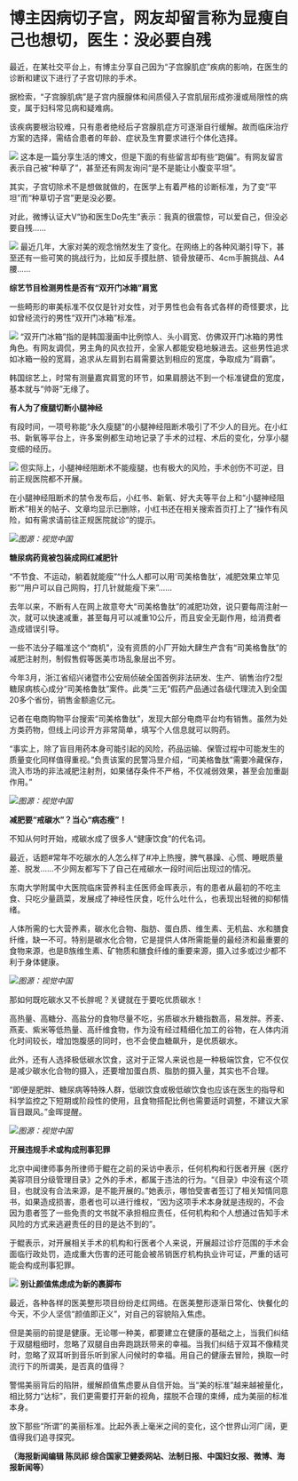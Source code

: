 # 博主因病切子宫，网友却留言称为显瘦自己也想切，医生：没必要自残

最近，在某社交平台上，有博主分享自己因为“子宫腺肌症”疾病的影响，在医生的诊断和建议下进行了子宫切除的手术。

据检索，“子宫腺肌病”是子宫内膜腺体和间质侵入子宫肌层形成弥漫或局限性的病变，属于妇科常见病和疑难病。

该疾病要根治较难，只有患者绝经后子宫腺肌症方可逐渐自行缓解。故而临床治疗方案的选择，需结合患者的年龄、症状及生育要求进行个体化选择。

![](https://inews.gtimg.com/om_bt/O4dGeb3W_MAVccFATBsd9Ujl0zdDvridrElSsYCxmKK6sAA/1000)
这本是一篇分享生活的博文，但是下面的有些留言却有些“跑偏”。有网友留言表示自己被“种草了”，甚至还有网友询问“是不是能让小腹变平坦”。

其实，子宫切除术不是想做就做的，在医学上有着严格的诊断标准，为了变“平坦”而“种草切子宫”更是没必要。

对此，微博认证大V“协和医生Do先生”表示：我真的很震惊，可以爱自己，但没必要自残……

![](https://inews.gtimg.com/om_bt/OE72tCLfTT1yYhHYmuYqR6uuqhB6p11xyDifnKalrk9qwAA/1000)
最近几年，大家对美的观念悄然发生了变化。在网络上的各种风潮引导下，甚至还有一些可笑的挑战行为，比如反手摸肚脐、锁骨放硬币、4cm手腕挑战、A4腰……

**综艺节目检测男性是否有“双开门冰箱”肩宽**

一些畸形的审美标准不仅仅是针对女性，对于男性也会有各式各样的奇怪要求，比如曾经流行的男性“双开门冰箱”标准。

![](https://inews.gtimg.com/om_bt/Omos6dSd3Zw_KQC0YNg3ZNa6X3nDY0v2T0URwV3gclZWgAA/1000)
“双开门冰箱”指的是韩国漫画中比例惊人、头小肩宽、仿佛双开门冰箱的男性角色。有网友调侃，男主角的风衣拉开，全家人都能安稳地躲进去。这些男性追求如冰箱一般的宽肩，追求从左肩到右肩需要达到相应的宽度，争取成为“肩霸”。

韩国综艺上，时常有测量嘉宾肩宽的环节，如果肩膀达不到一个标准键盘的宽度，基本就与“帅哥”无缘了。

**有人为了瘦腿切断小腿神经**

有段时间，一项号称能“永久瘦腿”的小腿神经阻断术吸引了不少人的目光。在小红书、新氧等平台上，许多案例都生动地记录了手术的过程、术后的变化，分享小腿变细的经历。

![](https://inews.gtimg.com/om_bt/OdPZkttv-qAEhgFSRlpKOFpvO9k21gAW1jvxvfN2R1D2YAA/1000)
但实际上，小腿神经阻断术不能瘦腿，也有极大的风险，手术创伤不可逆，目前正规医院都不开展。

在小腿神经阻断术的禁令发布后，小红书、新氧、好大夫等平台上和“小腿神经阻断术”相关的帖子、文章均显示已删除，小红书还在相关搜索首页打上了“操作有风险，如有需求请前往正规医院就诊”的提示。

![](https://inews.gtimg.com/om_bt/O8S3Nz3LLt3Dqz1R00nEKkUpBv6FtPt9gNWGaDU4A83JcAA/1000)_图源：视觉中国_

**糖尿病药竟被包装成网红减肥针**

“不节食、不运动，躺着就能瘦”“什么人都可以用‘司美格鲁肽’，减肥效果立竿见影”“用户可以自己网购，打几针就能瘦下来”……

去年以来，不断有人在网上故意夸大“司美格鲁肽”的减肥功效，说只要每周注射一次，就可以快速减重，甚至每月可以减重10公斤，而且安全无副作用，给消费者造成错误引导。

一些不法分子瞄准这个“商机”，没有资质的小厂开始大肆生产含有“司美格鲁肽”的减肥注射剂，制假售假等医美市场乱象层出不穷。

今年3月，浙江省绍兴诸暨市公安局侦破全国首例非法研发、生产、销售治疗2型糖尿病核心成分“司美格鲁肽”案件。此类“三无”假药产品通过各级代理流入到全国20多个省份，销售金额逾亿元。

记者在电商购物平台搜索“司美格鲁肽”，发现大部分电商平台均有销售。虽然为处方类药物，但线上问诊开方非常简单，填写个人信息就可以购药。

“事实上，除了盲目用药本身可能引起的风险，药品运输、保管过程中可能发生的质量变化同样值得重视。”负责该案的民警冯昱介绍，“司美格鲁肽”需要冷藏保存，流入市场的非法减肥注射剂，如果储存条件不严格，不仅减弱效果，甚至会加重副作用。”

![](https://inews.gtimg.com/om_bt/OnhQ6Gjsj1manj7XIFG-djPYtsMPHPZlmEjPMJtMWfb68AA/1000)_图源：视觉中国_

**减肥要“戒碳水”？当心“病态瘦”！**

不知从何时开始，戒碳水成了很多人“健康饮食”的代名词。

最近，话题#常年不吃碳水的人怎么样了#冲上热搜，脾气暴躁、心慌、睡眠质量差、脱发……不少网友都写下了自己在戒碳水一段时间后出现过的情况。

东南大学附属中大医院临床营养科主任医师金晖表示，有的患者从最初的不吃主食、只吃少量蔬菜，发展成了神经性厌食，吃什么吐什么，也表现出轻微的抑郁情绪。

人体所需的七大营养素，碳水化合物、脂肪、蛋白质、维生素、无机盐、水和膳食纤维，缺一不可。特别是碳水化合物，它是提供人体所需能量的最经济和最重要的食物来源，也是B族维生素、矿物质和膳食纤维的重要来源，摄入过多或过少都不利于身体健康。

![](https://inews.gtimg.com/om_bt/O8uAslhZTctJ6vQ2wt9UHEqsCDaYQZ0ilXIWzr3Pc2XUYAA/1000)_图源：视觉中国_

那如何既吃碳水又不长胖呢？关键就在于要吃优质碳水！

高热量、高糖分、高盐分的食物尽量不吃，劣质碳水升糖指数高，易发胖。荞麦、燕麦、紫米等低热量、高纤维食物，作为没有经过精细化加工的谷物，在人体内消化时间较长，增加饱腹感的同时，也不会使血糖飙升，是优质碳水。

此外，还有人选择极低碳水饮食，这对于正常人来说也是一种极端饮食，它不仅仅是减少碳水化合物的摄入，还要增加蛋白质、脂肪的摄入量，其实也不合理。

“即便是肥胖、糖尿病等特殊人群，低碳饮食或极低碳饮食也应该在医生的指导和科学监控之下短期或阶段性的使用，且食物搭配比例也需要适时调整，不建议大家盲目跟风。”金晖提醒。

![](https://inews.gtimg.com/om_bt/OPEMc3g3aaxZwx0Q0_6gFbI9LQHZRpdDDQgoYEhgRUJscAA/1000)_图源：视觉中国_

**开展违规手术或构成刑事犯罪**

北京中闻律师事务所律师于鲲在之前的采访中表示，任何机构和行医者开展《医疗美容项目分级管理目录》之外的手术，都属于违法的行为。“《目录》中没有这个项目，也就没有合法来源，是不能开展的。”她表示，哪怕受害者签订了相关知情同意书，如果造成损害，患者也可以进行维权，“因为这项手术本身就是违规的，不会因为患者签了一些免责的文书就不承担相应责任，任何机构和个人想通过告知手术风险的方式来逃避责任的目的是达不到的”。

于鲲表示，对开展相关手术的机构和行医者个人来说，开展超过诊疗范围的手术会面临行政处罚，造成重大伤害的还可能会被吊销医疗机构执业许可证，严重的话可能会构成刑事犯罪。

![](https://inews.gtimg.com/om_bt/Ot177gmVxvNNIh3cAno78H1SiETUUZ7N-N2W9eMq5ZmWUAA/1000)
**别让颜值焦虑成为新的裹脚布**

最近，各种各样的医美整形项目纷纷走红网络。在医美整形逐渐日常化、快餐化的今天，不少人坚信“颜值即正义”，对自己的容貌陷入焦虑。

但是美丽的前提是健康。无论哪一种美，都要建立在健康的基础之上，当我们纠结于双腿粗细时，忽略了双腿自由奔跑跳跃带来的幸福。当我们纠结于双耳不像精灵时，忽略了双耳听到音乐听到家人问候时的幸福。用自己的健康去冒险，换取一时流行下的所谓美，是否真的值得？

警惕美丽背后的陷阱，缓解颜值焦虑要从自信开始。当“美的标准”越来越被量化，相比努力“达标”，我们更需要打开新的视角，摆脱不合理的束缚，成为美丽的标准本身。

放下那些“所谓”的美丽标准。比起外表上毫米之间的变化，这个世界山河广阔，更值得我们追寻探究。

**（海报新闻编辑 陈凤祁 综合国家卫健委网站、法制日报、中国妇女报、微博、海报新闻等）**

